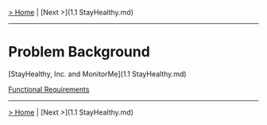[> Home](../README.md)  |  [Next >](1.1 StayHealthy.md)

---

# Problem Background

[StayHealthy, Inc. and MonitorMe](1.1 StayHealthy.md)

[Functional Requirements](FunctionalRequirements.md)


------

[> Home](../README.md)  |  [Next >](1.1 StayHealthy.md)
